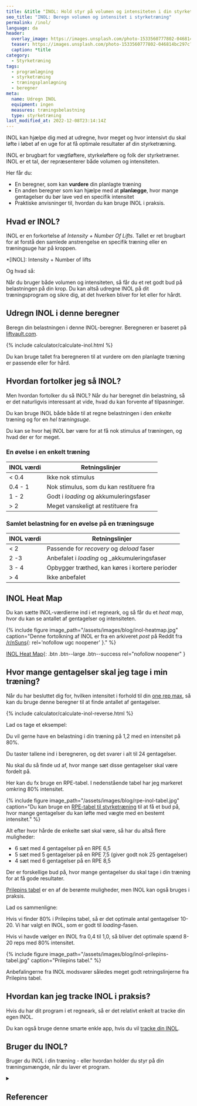 ```yaml
---
title: &title "INOL: Hold styr på volumen og intensiteten i din styrketræning"
seo_title: "INOL: Beregn volumen og intensitet i styrketræning"
permalink: /inol/
language: da
header:
  overlay_image: https://images.unsplash.com/photo-1533560777802-046814bc297c?ixlib=rb-1.2.1&ixid=eyJhcHBfaWQiOjEyMDd9&auto=format&fit=crop&h=630&w=1200&q=60
  teaser: https://images.unsplash.com/photo-1533560777802-046814bc297c?ixlib=rb-1.2.1&ixid=eyJhcHBfaWQiOjEyMDd9&auto=format&fit=crop&h=300&w=400&q=10
  caption: *title
category:
  - Styrketræning
tags:
  - programlægning
  - styrketræning
  - træningsplanlægning
  - beregner
meta:
  name: Udregn INOL
  equipment: ingen
  measures: træningsbelastning
  type: styrketræning
last_modified_at: 2022-12-08T23:14:14Z
---
```


INOL kan hjælpe dig med at udregne, hvor meget og hvor intensivt du skal løfte i løbet af en uge for at få optimale resultater af din styrketræning.

INOL er brugbart for vægtløftere, styrkeløftere og folk der styrketræner. INOL er et tal, der repræsenterer både volumen og intensiteten.

Her får du:

- En beregner, som kan **vurdere** din planlagte træning
- En anden beregner som kan hjælpe med at **planlægge**, hvor mange gentagelser du bør lave ved en specifik intensitet
- Praktiske anvisninger til, hvordan du kan bruge INOL i praksis.

## Hvad er INOL?

INOL er en forkortelse af _Intensity + Number Of Lifts_. Tallet er ret brugbart for at forstå den samlede anstrengelse en specifik træning eller en træningsuge har på kroppen.

*[INOL]: Intensity + Number of lifts

Og hvad så:

Når du bruger både volumen og intensiteten, så får du et ret godt bud på belastningen på din krop. Du kan altså udregne INOL på dit træningsprogram og sikre dig, at det hverken bliver for let eller for hårdt.

## Udregn INOL i denne beregner

Beregn din belastningen i denne INOL-beregner. Beregneren er baseret på [liftvault.com](https://liftvault.com/resources/inol-calculator-tool/).

{% include calculator/calculate-inol.html %}

Du kan bruge tallet fra beregneren til at vurdere om den planlagte træning er passende eller for hård.

## Hvordan fortolker jeg så INOL?

Men hvordan fortolker du så INOL? Når du har beregnet din belastning, så er det naturligvis interessant at vide, hvad du kan forvente af tilpasninger.

Du kan bruge INOL både både til at regne belastningen i den _enkelte_ træning og for en _hel træningsuge_.

Du kan se hvor høj INOL bør være for at få nok stimulus af træningen, og hvad der er for meget.

### En øvelse i en enkelt træning

| INOL værdi | Retningslinjer                                |
| ---------- | --------------------------------------------- |
| < 0.4      | Ikke nok stimulus                             |
| 0.4 - 1    | Nok stimulus, som du kan restituere fra       |
| 1 - 2      | Godt i _loading_ og akkumuleringsfaser        |
| \> 2       | Meget vanskeligt at restituere fra            |

### Samlet belastning for en øvelse på en træningsuge

| INOL værdi | Retningslinjer                                        |
| ---------- | ----------------------------------------------------- |
| < 2        | Passende for _recovery_ og _deload_ faser             |
| 2 -3       | Anbefalet i _loading_ og _akkumuleringsfaser          |
| 3 - 4      | Opbygger træthed, kan køres i kortere perioder        |
| \> 4       | Ikke anbefalet                                        |

## INOL Heat Map

Du kan sætte INOL-værdierne ind i et regneark, og så får du et _heat map_, hvor du kan se antallet af gentagelser og intensiteten.

{% include figure image_path="/assets/images/blog/inol-heatmap.jpg" caption="Denne fortolkning af INOL er fra en arkiveret _post_ på Reddit fra [/r/nSuns](https://www.reddit.com/r/nSuns/comments/5w8vdo/using_inol_heat_map/){: rel='nofollow ugc noopener' }." %}

[INOL Heat Map](https://drive.google.com/file/d/1Mr811oVpNhG4gKpmSBAtK7P8WzWqEV7e/view?usp=drivesdk){: .btn .btn--large .btn--success rel="nofollow noopener" }

## Hvor mange gentagelser skal jeg tage i min træning?

Når du har besluttet dig for, hvilken intensitet i forhold til din [one rep max](/rm-maxtest/), så kan du bruge denne beregner til at finde antallet af gentagelser.

{% include calculator/calculate-inol-reverse.html %}

Lad os tage et eksempel:

Du vil gerne have en belastning i din træning på 1,2 med en intensitet på 80%.

Du taster tallene ind i beregneren, og det svarer i alt til 24 gentagelser.

Nu skal du så finde ud af, hvor mange sæt disse gentagelser skal være fordelt på.

Her kan du fx bruge en RPE-tabel. I nedenstående tabel har jeg markeret omkring 80% intensitet.

{% include figure image_path="/assets/images/blog/rpe-inol-tabel.jpg" caption="Du kan bruge en [RPE-tabel til styrketræning](/rpe/) til at få et bud på, hvor mange gentagelser du kan løfte med vægte med en bestemt intensitet." %}

Alt efter hvor hårde de enkelte sæt skal være, så har du altså flere muligheder:

- 6 sæt med 4 gentagelser på en RPE 6,5
- 5 sæt med 5 gentagelser på en RPE 7,5 (giver godt nok 25 gentagelser)
- 4 sæt med 6 gentagelser på en RPE 8,5

Der er forskellige bud på, hvor mange gentagelser du skal tage i din træning for at få gode resultater.

[Prilepins tabel](/prilepins-tabel/) er en af de berømte muligheder, men INOL kan også bruges i praksis.

Lad os sammenligne:

Hvis vi finder 80% i Prilepins tabel, så er det optimale antal gentagelser 10-20. Vi har valgt en INOL, som er godt til _loading_-fasen.

Hvis vi havde vælger en INOL fra 0,4 til 1,0, så bliver det optimale spænd 8-20 reps med 80% intensitet.

{% include figure image_path="/assets/images/blog/inol-prilepins-tabel.jpg" caption="Prilepins tabel." %}

Anbefalingerne fra INOL modsvarer således meget godt retningslinjerne fra Prilepins tabel.

## Hvordan kan jeg tracke INOL i praksis?

Hvis du har dit program i et regneark, så er det relativt enkelt at tracke din egen INOL.

Du kan også bruge denne smarte enkle app, hvis du vil [tracke din INOL](https://inol-log.web.app).

## Bruger du INOL?

Bruger du INOL i din træning - eller hvordan holder du styr på din træningsmængde, når du laver et program.

<details markdown="1" class="references">
  <summary><h2 id="references">Referencer</h2></summary>

- [www.workoutsmart.com](https://www.workoutsmart.com/info/strength-training-like-a-scientist-with-inol-values-in-2020)
- [breakingmuscle.com](https://breakingmuscle.com/fitness/individualizing-training-structural-balance-intensity-and-autoregulation)
</details>
